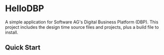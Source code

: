 # HelloDBP
A simple application for Software AG's Digital Business Platform (DBP). This project includes the design time source files and projects, plus a build file to install.

## Quick Start

